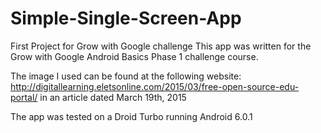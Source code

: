 # Simple-Single-Screen-App
First Project for Grow with Google challenge
This app was written for the Grow with Google Android Basics Phase 1 challenge course.

The image I used can be found at the following website: http://digitallearning.eletsonline.com/2015/03/free-open-source-edu-portal/ in an article dated March 19th, 2015

The app was tested on a Droid Turbo running Android 6.0.1
